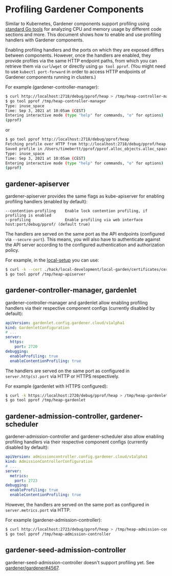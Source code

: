 # Profiling Gardener Components

Similar to Kubernetes, Gardener components support profiling using [standard Go tools](https://golang.org/doc/diagnostics#profiling) for analyzing CPU and memory usage by different code sections and more.
This document shows how to enable and use profiling handlers with Gardener components.

Enabling profiling handlers and the ports on which they are exposed differs between components.
However, once the handlers are enabled, they provide profiles via the same HTTP endpoint paths, from which you can retrieve them via `curl`/`wget` or directly using `go tool pprof`.
(You might need to use `kubectl port-forward` in order to access HTTP endpoints of Gardener components running in clusters.)

For example (gardener-controller-manager):
```bash
$ curl http://localhost:2718/debug/pprof/heap > /tmp/heap-controller-manager
$ go tool pprof /tmp/heap-controller-manager
Type: inuse_space
Time: Sep 3, 2021 at 10:05am (CEST)
Entering interactive mode (type "help" for commands, "o" for options)
(pprof)
```
or 
```bash
$ go tool pprof http://localhost:2718/debug/pprof/heap
Fetching profile over HTTP from http://localhost:2718/debug/pprof/heap
Saved profile in /Users/timebertt/pprof/pprof.alloc_objects.alloc_space.inuse_objects.inuse_space.008.pb.gz
Type: inuse_space
Time: Sep 3, 2021 at 10:05am (CEST)
Entering interactive mode (type "help" for commands, "o" for options)
(pprof)
```

## gardener-apiserver

gardener-apiserver provides the same flags as kube-apiserver for enabling profiling handlers (enabled by default):

```
--contention-profiling    Enable lock contention profiling, if profiling is enabled
--profiling               Enable profiling via web interface host:port/debug/pprof/ (default true)
```

The handlers are served on the same port as the API endpoints (configured via `--secure-port`).
This means, you will also have to authenticate against the API server according to the configured authentication and authorization policy.

For example, in the [local-setup](../development/local_setup.md) you can use:

```bash
$ curl -k --cert ./hack/local-development/local-garden/certificates/certs/default-admin.crt --key ./hack/local-development/local-garden/certificates/keys/default-admin.key https://localhost:8443/debug/pprof/heap > /tmp/heap-apiserver
$ go tool pprof /tmp/heap-apiserver
```

## gardener-controller-manager, gardenlet

gardener-controller-manager and gardenlet allow enabling profiling handlers via their respective component configs (currently disabled by default):

```yaml
apiVersion: gardenlet.config.gardener.cloud/v1alpha1
kind: GardenletConfiguration
# ...
server:
  https:
    port: 2720
debugging:
  enableProfiling: true
  enableContentionProfiling: true
```

The handlers are served on the same port as configured in `server.http(s).port` via HTTP or HTTPS respectively.

For example (gardenlet with HTTPS configured):

```bash
$ curl -k https://localhost:2720/debug/pprof/heap > /tmp/heap-gardenlet
$ go tool pprof /tmp/heap-gardenlet
```

## gardener-admission-controller, gardener-scheduler

gardener-admission-controller and gardener-scheduler also allow enabling profiling handlers via their respective component configs (currently disabled by default):

```yaml
apiVersion: admissioncontroller.config.gardener.cloud/v1alpha1
kind: AdmissionControllerConfiguration
# ...
server:
  metrics:
    port: 2723
debugging:
  enableProfiling: true
  enableContentionProfiling: true
```

However, the handlers are served on the same port as configured in `server.metrics.port` via HTTP.

For example (gardener-admission-controller):

```bash
$ curl http://localhost:2723/debug/pprof/heap > /tmp/heap-admission-controller
$ go tool pprof /tmp/heap-admission-controller
```

## gardener-seed-admission-controller

gardener-seed-admission-controller doesn't support profiling yet. See [gardener/gardener#4567](https://github.com/gardener/gardener/issues/4567).
